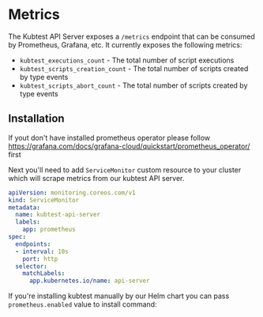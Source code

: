 # Metrics

The Kubtest API Server exposes a `/metrics` endpoint that can be consumed by Prometheus, Grafana, etc. It
currently exposes the following metrics:

* `kubtest_executions_count` - The total number of script executions
* `kubtest_scripts_creation_count` - The total number of scripts created by type events
* `kubtest_scripts_abort_count` - The total number of scripts created by type events


## Installation

If yout don't have installed prometheus operator please follow https://grafana.com/docs/grafana-cloud/quickstart/prometheus_operator/ first 

Next you'll need to add `ServiceMonitor` custom resource to your cluster which will scrape metrics from our
kubtest API server.

```yaml
apiVersion: monitoring.coreos.com/v1
kind: ServiceMonitor
metadata:
  name: kubtest-api-server
  labels:
    app: prometheus
spec:
  endpoints:
  - interval: 10s
    port: http
  selector:
    matchLabels:
      app.kubernetes.io/name: api-server
```

If you're installing kubtest manually by our Helm chart you can pass `prometheus.enabled` value to install 
command: 


